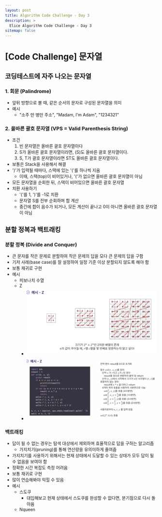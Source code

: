 ```yaml
---
layout: post
title: Algorithm Code Challenge - Day 3
description: >
  Elice Algorithm Code Challenge - Day 3
sitemap: false
---
```


# [Code Challenge] 문자열

## 코딩테스트에 자주 나오는 문자열

### 1. 회문 (Palindrome)
- 앞뒤 방향으로 볼 때, 같은 순서의 문자로 구성된 문자열을 의미
- 예시
    - "소주 만 병만 주소", "Madam, I'm Adam", "1234321"

### 2. 올바른 괄호 문자열 (VPS = Valid Parenthesis String)
- 조건
    1. 빈 문자열은 올바른 괄호 문자열이다
    2. S가 올바른 괄호 문자열이라면, (S)도 올바른 괄호 문자열이다.
    3. S, T가 괄호 문자열이라면 ST도 올바른 괄호 문자열이다.
- 보통은 Stack을 사용해서 해결
- ')'가 입력될 때마다, 스택에 있는 '('를 하나씩 지움
    - 이때, 스택(top)이 비어있거나, '('가 없으면 올바른 괄호 문자열이 아님
- 모든 문자열을 순회한 뒤, 스택이 비어있으면 올바른 괄호 문자열
- 치환 사용하기
    - '('를 1, ')'를 -1로 치환
    - 문자열 S를 전부 순회하며 합 계산
    - 중간에 합이 음수가 되거나,
    모든 계산이 끝나고 0이 아니면 올바른 괄호 문자열이 아님


## 분할 정복과 백트래킹

### 분할 정복 (Divide and Conquer)
- 큰 문자를 작은 문제로 분할하여 작은 문제의 답을 모다 큰 문제의 답을 구함
- 기저 사례(base case)를 잘 설정하여 일정 기준 이상 분할되지 않도록 해야 함
- 보통 재귀로 구현
- 예시
    - 피보나치 수열
    - Z
        - ![Full-width image](/algorithm/image/image-2.png)
        - ![Full-width image](/algorithm/image/image-1.png)
        

### 백트래킹
- 답이 될 수 없는 경우는 탐색 대상에서 제외하며 효율적으로 답을 구하는 알고리즘
    - 가지치기(pruning)를 통해 연산량을 유의미하게 줄여줌
- 가지치기를 사용하기 위해서는 현재 상태에서 도달할 수 있는 상태가 모두 답이 될 수 없음을 보여야 함
- 정확한 시간 복잡도 측정 어려움
- 보통 재귀로 구현
- 많이 연습해봐야 익힐 수 있음
- 예시
    - 스도쿠
        - 대입해보고 현재 상태에서 스도쿠를 완성할 수 없다면, 분기점으로 다시 돌아옴
    - Nqueen

